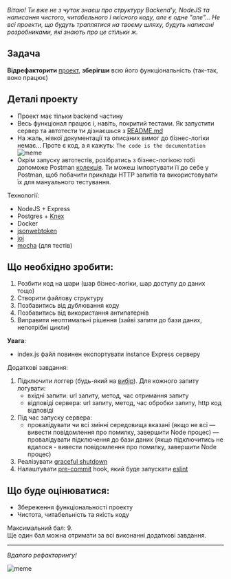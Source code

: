 *Вітаю! Ти вже не з чуток знаєш про структуру Backend'у, NodeJS та написання чистого, читабельного і якісного коду, але є одне "але"... Не всі проекти, що будуть траплятися на твоєму шляху, будуть написані розробниками, які знають про це стільки ж.*

## Задача
**Відрефакторити** [проект](https://github.com/aleksandr-kuharenko/backend-stucture-hw-starter), **зберігши** всю його функціональність (так-так, воно працює)

## Деталі проекту 
- Проект має тільки backend частину
- Весь функціонал працює і, навіть, покритий тестами. Як запустити сервер та автотести ти дізнаєшься з [README.md](https://github.com/aleksandr-kuharenko/backend-stucture-hw-starter/blob/master/README.md)
- На жаль, ніякої документації та описаних вимог до бізнес-логіки немає... Проте є код, а я кажуть: `The code is the documentation`  
![meme](https://i.ibb.co/cN2CmJx/meme1.jpg)
- Окрім запуску автотестів, розібратись з бізнес-логікою тобі допоможе 
Postman [колекція](https://github.com/aleksandr-kuharenko/backend-stucture-hw-starter/tree/master/postman). Ти можеш імпортувати її до себе у Postman, щоб побачити приклади HTTP запитів та використовувати їх для мануального тестування. 
 
Технології: 
- NodeJS + Express
- Postgres + [Knex](https://knexjs.org/)
- Docker
- [jsonwebtoken](https://www.npmjs.com/package/jsonwebtoken)
- [joi](https://www.npmjs.com/package/joi)
- [mocha](https://www.npmjs.com/package/mocha) (для тестів)

## Що необхідно зробити:
1. Розбити код на шари (шар бізнес-логіки, шар доступу до даних тощо)
2. Створити файлову структуру
3. Позбавитись від дублювання коду
4. Позбавитись від використання антипатернів
5. Виправити неоптимальні рішення (зайві запити до бази даних, непотрібні цикли)

**Увага**:
- index.js файл повинен експортувати instance Express серверу

Додаткові завдання:  

1. Підключити логгер (будь-який на [вибір](https://geshan.com.np/blog/2021/01/nodejs-logging-library/)). Для кожного запиту логувати:
    -  вхідні запити: url запиту, метод, час отримання запиту
    -  відповіді сервера: url запиту, метод, час обробки запиту, http код відповіді
2. Під час запуску сервера:
    - провалідувати чи всі змінні середовища вказані (якщо не всі — вивести повідомлення про помилку, завершити Node процес)
    — провалідувати підключення до бази даних (якщо підключитись не вдалося - вивести повідомлення про помилку, завершити Node процес)
3. Реалізувати [graceful shutdown](https://medium.com/hackernoon/graceful-shutdown-in-nodejs-2f8f59d1c357) 
4. Налаштувати [pre-commit](https://dev.to/ajmaurya/set-up-eslint-prettier-and-pre-commit-hooks-using-husky-for-wordpress-from-scratch-1djk) hook, який буде запускати [eslint](https://eslint.org/)  

## Що буде оцінюватися:

- Збереження функціональності проекту
- Чистота, читабельність та якість коду

Максимальний бал: 9.  
Ще один бал можна отримати за всі виконанні додаткові завдання.

---

*Вдалого рефакторингу!* 

![meme](https://i.ibb.co/5TqsWJ1/ref.png)
